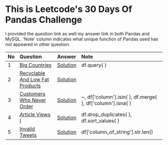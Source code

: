 # This is Leetcode's 30 Days Of Pandas Challenge

I provided the question link as well my answer link in both Pandas and MySQL.
'Note' column indicates what unique function of Pandas used has not appeared in other question.

| No | Question | Answer | Note |
| :--| :------- | :----- | :--- |
| 1 | [Big Countries](https://leetcode.com/problems/big-countries/description/?envType=study-plan-v2&envId=30-days-of-pandas&lang=pythondata) | [Solution](https://leetcode.com/problems/big-countries/solutions/4046912/pandas-and-mysql/) | df.query( ) |
| 2 | [Recyclable And Low Fat Products](https://leetcode.com/problems/recyclable-and-low-fat-products/description/?envType=study-plan-v2&envId=30-days-of-pandas&lang=pythondata) | [Solution](https://leetcode.com/problems/recyclable-and-low-fat-products/solutions/4046930/pandas-and-mysql/) |  |
| 3 | [Customers Who Never Order](https://leetcode.com/problems/customers-who-never-order/description/?envType=study-plan-v2&envId=30-days-of-pandas&lang=pythondata) | [Solution](https://leetcode.com/problems/customers-who-never-order/solutions/4046959/pandas-and-mysql/) | ~, df['column'].isin( ), df.merge( ), df['column'].isna( ) |
| 4 | [Article Views I](https://leetcode.com/problems/article-views-i/description/?envType=study-plan-v2&envId=30-days-of-pandas&lang=pythondata) | [Solution](https://leetcode.com/problems/article-views-i/solutions/4047430/pandas-and-mysql/) | df.drop_duplicates( ), df.sort_values( ) |
| 5 | [Invalid Tweets](https://leetcode.com/problems/invalid-tweets/description/?envType=study-plan-v2&envId=30-days-of-pandas&lang=pythondata) | [Solution](https://leetcode.com/problems/invalid-tweets/solutions/4052802/pandas-and-mysql/) | df['column_of_string'].str.len() |